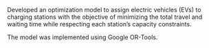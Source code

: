Developed an optimization model to assign electric vehicles (EVs) to charging stations with the objective of minimizing the total travel and waiting time while respecting each station’s capacity constraints.

The model was implemented using Google OR-Tools.


